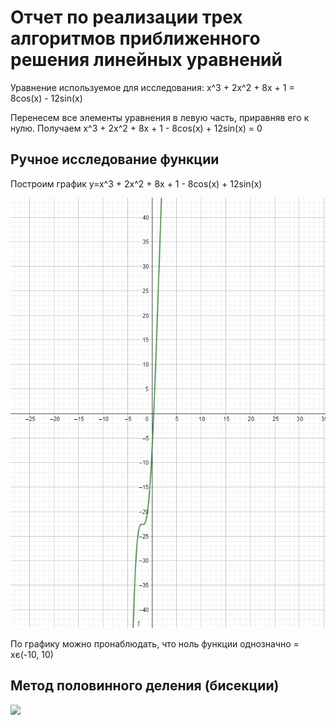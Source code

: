 <h1>Отчет по реализации трех алгоритмов приближенного решения линейных уравнений</h1>
<p>Уравнение используемое для исследования: x^3 + 2x^2 + 8x + 1 = 8cos(x) - 12sin(x)</p>
<p>Перенесем все элементы уравнения в левую часть, приравняв его к нулю. Получаем x^3 + 2x^2 + 8x + 1 - 8cos(x) + 12sin(x) = 0</p>

<h2>Ручное исследование функции</h2>
<p>Построим график y=x^3 + 2x^2 + 8x + 1 - 8cos(x) + 12sin(x)</p>
<img src="graph.png" alt="График y=x^3 + 2x^2 + 8x + 1 - 8cos(x) + 12sin(x)">
<p>По графику можно пронаблюдать, что ноль функции однозначно = xє(-10, 10)</p>
<h2>Метод половинного деления (бисекции)</h2>
<img src="bi_rets">
